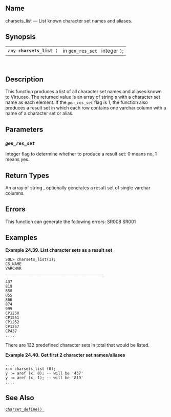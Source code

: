 <div id="fn_charsets_list" class="refentry">

<div class="titlepage">

</div>

<div class="refnamediv">

## Name

charsets_list — List known character set names and aliases.

</div>

<div class="refsynopsisdiv">

## Synopsis

<div id="fsyn_charsets_list" class="funcsynopsis">

|                               |                                |
|-------------------------------|--------------------------------|
| `any `**`charsets_list`**` (` | in `gen_res_set ` integer `)`; |

<div class="funcprototype-spacer">

 

</div>

</div>

</div>

<div id="desc_charsets_list" class="refsect1">

## Description

This function produces a list of all character set names and aliases
known to Virtuoso. The returned value is an
<span class="type">array</span> of <span class="type">string</span> s
with a character set name as each element. If the *`gen_res_set`* flag
is 1, the function also produces a result set in which each row contains
one varchar column with a name of a character set or alias.

</div>

<div id="params_charsets_list" class="refsect1">

## Parameters

<div id="id82161" class="refsect2">

### *`gen_res_set `*

<span class="type">Integer </span> flag to determine whether to produce
a result set: 0 means no, 1 means yes.

</div>

</div>

<div id="ret_charsets_list" class="refsect1">

## Return Types

An <span class="type">array </span> of <span class="type">string </span>
, optionally generates a result set of single varchar columns.

</div>

<div id="errors_charsets_list" class="refsect1">

## Errors

This function can generate the following errors:
<span class="errorcode">SR008 </span><span class="errorcode">SR001
</span>

</div>

<div id="examples_charsets_list" class="refsect1">

## Examples

<div id="ex_charsets_list1" class="example">

**Example 24.39. List character sets as a result set**

<div class="example-contents">

``` screen
SQL> charsets_list(1);
CS_NAME
VARCHAR
___________________________________________

437
819
850
855
866
874
999
CP1250
CP1251
CP1252
CP1257
CP437
....
```

There are 132 predefined character sets in total that would be listed.

</div>

</div>

  

<div id="ex_charsets_list0" class="example">

**Example 24.40. Get first 2 character set names/aliases**

<div class="example-contents">

``` programlisting
....
x:= charsets_list (0);
y := aref (x, 0); -- will be '437'
y := aref (x, 1); -- will be '819'
....
```

</div>

</div>

  

</div>

<div id="seealso_charsets_list" class="refsect1">

## See Also

<a href="fn_charset_define.html" class="link"
title="charset_define"><code
class="function">charset_define() </code></a>

</div>

</div>
